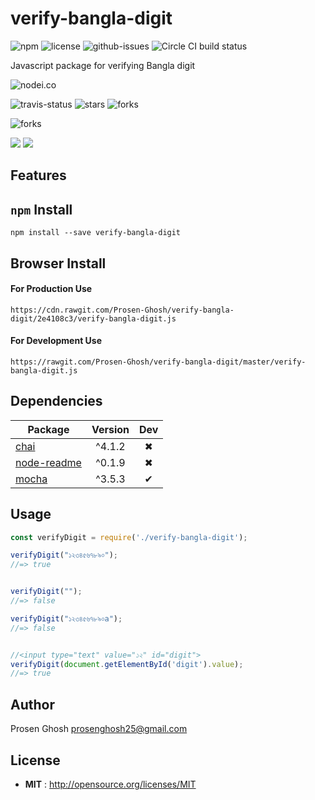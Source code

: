 # verify-bangla-digit

![npm](https://img.shields.io/npm/v/verify-bangla-digit.svg) ![license](https://img.shields.io/npm/l/verify-bangla-digit.svg) ![github-issues](https://img.shields.io/github/issues/Prosen-Ghosh/verify-bangla-digit.svg)  ![Circle CI build status](https://circleci.com/gh/Prosen-Ghosh/verify-bangla-digit.svg?style=svg)

Javascript package for verifying Bangla digit

![nodei.co](https://nodei.co/npm/verify-bangla-digit.png?downloads=true&downloadRank=true&stars=true)

![travis-status](https://img.shields.io/travis/Prosen-Ghosh/verify-bangla-digit.svg)
![stars](https://img.shields.io/github/stars/Prosen-Ghosh/verify-bangla-digit.svg)
![forks](https://img.shields.io/github/forks/Prosen-Ghosh/verify-bangla-digit.svg)

![forks](https://img.shields.io/github/forks/Prosen-Ghosh/verify-bangla-digit.svg)

![](https://david-dm.org/Prosen-Ghosh/verify-bangla-digit/status.svg)
![](https://david-dm.org/Prosen-Ghosh/verify-bangla-digit/dev-status.svg)

## Features


## `npm` Install

`npm install --save verify-bangla-digit`

## Browser Install

#### For Production Use
```https://cdn.rawgit.com/Prosen-Ghosh/verify-bangla-digit/2e4108c3/verify-bangla-digit.js```

#### For Development Use
```https://rawgit.com/Prosen-Ghosh/verify-bangla-digit/master/verify-bangla-digit.js```

## Dependencies

Package | Version | Dev
--- |:---:|:---:
[chai](https://www.npmjs.com/package/chai) | ^4.1.2 | ✖
[node-readme](https://www.npmjs.com/package/node-readme) | ^0.1.9 | ✖
[mocha](https://www.npmjs.com/package/mocha) | ^3.5.3 | ✔


## Usage

```javascript
const verifyDigit = require('./verify-bangla-digit');

verifyDigit("১২৩৪৫৬৭৮৯০");
//=> true


verifyDigit("");
//=> false

verifyDigit("১২৩৪৫৬৭৮৯০a");
//=> false


//<input type="text" value="১২" id="digit">
verifyDigit(document.getElementById('digit').value);
//=> true
```
## Author

Prosen Ghosh <prosenghosh25@gmail.com>

## License

 - **MIT** : http://opensource.org/licenses/MIT
